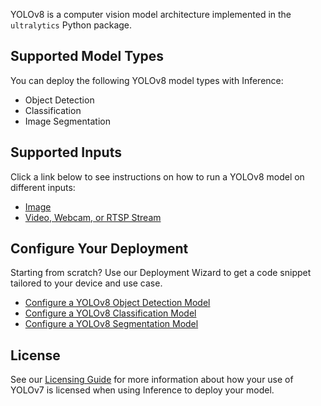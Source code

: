 YOLOv8 is a computer vision model architecture implemented in the `ultralytics` Python package.

## Supported Model Types

You can deploy the following YOLOv8 model types with Inference:

- Object Detection
- Classification
- Image Segmentation

## Supported Inputs

Click a link below to see instructions on how to run a YOLOv8 model on different inputs:

- [Image](/quickstart/run_model_on_image/)
- [Video, Webcam, or RTSP Stream](/quickstart/run_model_on_rtsp_webcam/)

## Configure Your Deployment

Starting from scratch? Use our Deployment Wizard to get a code snippet tailored to your device and use case.

- [Configure a YOLOv8 Object Detection Model](/quickstart/configure_yolov8_object_detection/)
- [Configure a YOLOv8 Classification Model](/quickstart/configure_yolov8_classification/)
- [Configure a YOLOv8 Segmentation Model](/quickstart/configure_yolov8_segmentation/)

## License

See our [Licensing Guide](/licensing/) for more information about how your use of YOLOv7 is licensed when using Inference to deploy your model.